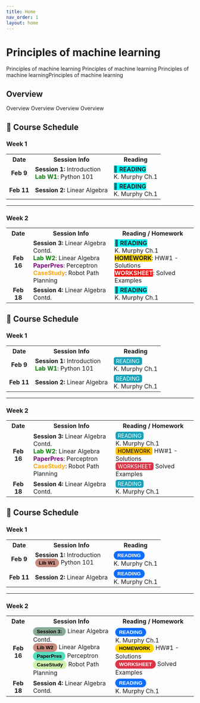 ```yaml
---
title: Home
nav_order: 1
layout: home
---
```


# Principles of machine learning
Principles of machine learning Principles of machine learning Principles of machine learningPrinciples of machine learning

## Overview
 Overview Overview Overview Overview


## 📅 Course Schedule

### Week 1

<table>
  <tr>
    <th>Date</th>
    <th>Session Info</th>
    <th>Reading</th>
  </tr>
  <tr>
    <td style="text-align:center;"><strong>Feb 9</strong></td>
    <td><strong>Session 1:</strong> Introduction <br> <span style="color:green;"><strong>Lab W1</strong></span>: Python 101</td>
    <td><span style="background-color:cyan;">📘 <strong>READING</strong></span><br> K. Murphy Ch.1</td>
  </tr>
  <tr>
    <td style="text-align:center;"><strong>Feb 11</strong></td>
    <td><strong>Session 2:</strong> Linear Algebra</td>
    <td><span style="background-color:cyan;">📘 <strong>READING</strong></span><br> K. Murphy Ch.1</td>
  </tr>
</table>

---

### Week 2

<table>
  <tr>
    <th>Date</th>
    <th>Session Info</th>
    <th>Reading / Homework</th>
  </tr>
  <tr>
    <td style="text-align:center;"><strong>Feb 16</strong></td>
    <td>
      <strong>Session 3:</strong> Linear Algebra Contd. <br>
      <span style="color:green;"><strong>Lab W2</strong></span>: Linear Algebra <br>
      <span style="color:purple;"><strong>PaperPres</strong></span>: Perceptron <br>
      <span style="color:orange;"><strong>CaseStudy</strong></span>: Robot Path Planning
    </td>
    <td>
      <span style="background-color:cyan;">📘 <strong>READING</strong></span><br>
      K. Murphy Ch.1 <br>
      <span style="background-color:gold;"><strong>HOMEWORK</strong></span>: HW#1 - Solutions <br>
      <span style="background-color:red; color:white;"><strong>WORKSHEET</strong></span>: Solved Examples
    </td>
  </tr>
  <tr>
    <td style="text-align:center;"><strong>Feb 18</strong></td>
    <td><strong>Session 4:</strong> Linear Algebra Contd.</td>
    <td><span style="background-color:cyan;">📘 <strong>READING</strong></span><br> K. Murphy Ch.1</td>
  </tr>
</table>

## 📅 Course Schedule

### Week 1

<table>
  <tr>
    <th>Date</th>
    <th>Session Info</th>
    <th>Reading</th>
  </tr>
  <tr>
    <td style="text-align:center;"><strong>Feb 9</strong></td>
    <td><strong>Session 1:</strong> Introduction <br> <span style="color:green;"><strong>Lab W1</strong></span>: Python 101</td>
    <td><span style="display:inline-block; background:#17a2b8; color:white; padding:2px 6px; border-radius:5px; font-size:90%;">READING</span><br> K. Murphy Ch.1</td>
  </tr>
  <tr>
    <td style="text-align:center;"><strong>Feb 11</strong></td>
    <td><strong>Session 2:</strong> Linear Algebra</td>
    <td><span style="display:inline-block; background:#17a2b8; color:white; padding:2px 6px; border-radius:5px; font-size:90%;">READING</span><br> K. Murphy Ch.1</td>
  </tr>
</table>

---

### Week 2

<table>
  <tr>
    <th>Date</th>
    <th>Session Info</th>
    <th>Reading / Homework</th>
  </tr>
  <tr>
    <td style="text-align:center;"><strong>Feb 16</strong></td>
    <td>
      <strong>Session 3:</strong> Linear Algebra Contd. <br>
      <span style="color:green;"><strong>Lab W2</strong></span>: Linear Algebra <br>
      <span style="color:purple;"><strong>PaperPres</strong></span>: Perceptron <br>
      <span style="color:orange;"><strong>CaseStudy</strong></span>: Robot Path Planning
    </td>
    <td>
      <span style="display:inline-block; background:#17a2b8; color:white; padding:2px 6px; border-radius:5px; font-size:90%;">READING</span><br>
      K. Murphy Ch.1 <br>
      <span style="display:inline-block; background:#ffc107; color:black; padding:2px 6px; border-radius:5px; font-size:90%;">HOMEWORK</span> HW#1 - Solutions <br>
      <span style="display:inline-block; background:#dc3545; color:white; padding:2px 6px; border-radius:5px; font-size:90%;">WORKSHEET</span> Solved Examples
    </td>
  </tr>
  <tr>
    <td style="text-align:center;"><strong>Feb 18</strong></td>
    <td><strong>Session 4:</strong> Linear Algebra Contd.</td>
    <td><span style="display:inline-block; background:#17a2b8; color:white; padding:2px 6px; border-radius:5px; font-size:90%;">READING</span><br> K. Murphy Ch.1</td>
  </tr>
</table>

## 📅 Course Schedule

<style>
.badge {
  display: inline-block;
  background-color: #0d6efd; /* Bootstrap primary blue */
  color: white;
  padding: 4px 10px;
  border-radius: 20px;
  font-size: 85%;
  font-weight: bold;
  font-family: sans-serif;
}
</style>

### Week 1

<table>
  <tr>
    <th>Date</th>
    <th>Session Info</th>
    <th>Reading</th>
  </tr>
  <tr>
    <td style="text-align:center;"><strong>Feb 9</strong></td>
    <td><strong>Session 1:</strong> Introduction <br> <span class="badge" style="background-color:#c88b80; color:black;">Lib W1</span> Python 101</td>
    <td><span class="badge">READING</span><br> K. Murphy Ch.1</td>
  </tr>
  <tr>
    <td style="text-align:center;"><strong>Feb 11</strong></td>
    <td><strong>Session 2:</strong> Linear Algebra</td>
    <td><span class="badge">READING</span><br> K. Murphy Ch.1</td>
  </tr>
</table>

---

### Week 2

<table>
  <tr>
    <th>Date</th>
    <th>Session Info</th>
    <th>Reading / Homework</th>
  </tr>
  <tr>
    <td style="text-align:center;"><strong>Feb 16</strong></td>
    <td>
      <span class="badge" style="background-color:#88ab98; color:black;"><strong>Session 3:</strong></span> Linear Algebra Contd. <br>
      <span class="badge" style="background-color:#c88b80; color:black;">Lib W2</span> Linear Algebra <br>
      <span class="badge" style="background-color:#52dbbd; color:black;">PaperPres</span> Perceptron <br>
      <span class="badge" style="background-color:#cef2ac; color:black;">CaseStudy</span> Robot Path Planning
    </td>
    <td>
      <span class="badge">READING</span><br>
      K. Murphy Ch.1 <br>
      <span class="badge" style="background-color:gold; color:black;">HOMEWORK</span> HW#1 - Solutions <br>
      <span class="badge" style="background-color:#dc3545;">WORKSHEET</span> Solved Examples
    </td>
  </tr>
  <tr>
    <td style="text-align:center;"><strong>Feb 18</strong></td>
    <td><strong>Session 4:</strong> Linear Algebra Contd.</td>
    <td><span class="badge">READING</span><br> K. Murphy Ch.1</td>
  </tr>
</table>





